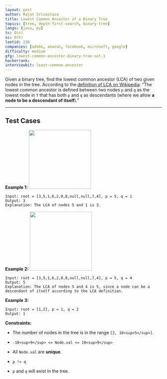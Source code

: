 ```yaml
---
layout: post
author: Rajat Srivastava
title: Lowest Common Ancestor of a Binary Tree
topics: [tree, depth-first-search, binary-tree]
langs: [java, py]
tc: O(n)
sc: O(h)
leetid: 236
companies: [adobe, amazon, facebook, microsoft, google]
difficulty: medium
gfg: lowest-common-ancestor-binary-tree-set-1
hackerrank: 
interviewbit: least-common-ancestor
---
```

Given a binary tree, find the lowest common ancestor (LCA) of two given nodes in the tree.
According to the <a href="https://en.wikipedia.org/wiki/Lowest_common_ancestor" target="_blank">definition of LCA on Wikipedia</a>: “The lowest common ancestor is defined between two nodes `p` and `q` as the lowest node in `T` that has both `p` and `q` as descendants (where we allow <b>a node to be a descendant of itself</b>).”
 
---
## Test Cases
**Example 1:**
<img alt="" src="https://assets.leetcode.com/uploads/2018/12/14/binarytree.png" style="width: 200px; height: 190px;" />
```
Input: root = [3,5,1,6,2,0,8,null,null,7,4], p = 5, q = 1
Output: 3
Explanation: The LCA of nodes 5 and 1 is 3.
```
**Example 2:**
<img alt="" src="https://assets.leetcode.com/uploads/2018/12/14/binarytree.png" style="width: 200px; height: 190px;" />
```
Input: root = [3,5,1,6,2,0,8,null,null,7,4], p = 5, q = 4
Output: 5
Explanation: The LCA of nodes 5 and 4 is 5, since a node can be a descendant of itself according to the LCA definition.
```
**Example 3:**
```
Input: root = [1,2], p = 1, q = 2
Output: 1
```
 
**Constraints:**
	
* The number of nodes in the tree is in the range `[2, 10<sup>5</sup>]`.
	
* `-10<sup>9</sup> <= Node.val <= 10<sup>9</sup>`
	
* All `Node.val` are **unique**.
	
* `p != q`
	
* `p` and `q` will exist in the tree.

        
